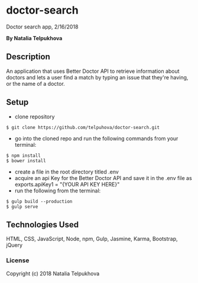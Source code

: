 # doctor-search

Doctor search app, 2/16/2018

**By Natalia Telpukhova**

## Description

An application that uses Better Doctor API to retrieve information about doctors and lets a user find a match by typing an issue that they're having, or the name of a doctor.

## Setup

* clone repository
```
$ git clone https://github.com/telpuhova/doctor-search.git
```
* go into the cloned repo and run the following commands from your terminal:
```
$ npm install
$ bower install
```
* create a file in the root directory titled .env
* acquire an api Key for the Better Doctor API and save it in the .env file as exports.apiKey1 = "{YOUR API KEY HERE}"
* run the following from the terminal:
```
$ gulp build --production
$ gulp serve
```

## Technologies Used

HTML, CSS, JavaScript, Node, npm, Gulp, Jasmine, Karma, Bootstrap, jQuery

### License

Copyright (c) 2018 Natalia Telpukhova
